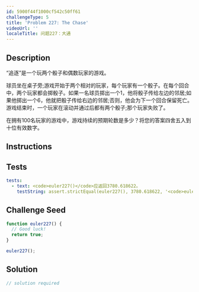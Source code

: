 ```yaml
---
id: 5900f44f1000cf542c50ff61
challengeType: 5
title: 'Problem 227: The Chase'
videoUrl: ''
localeTitle: 问题227：大通
---
```


## Description
<section id="description"> “追逐”是一个玩两个骰子和偶数玩家的游戏。 <p>球员坐在桌子旁;游戏开始于两个相对的玩家，每个玩家有一个骰子。在每个回合中，两个玩家都会掷骰子。如果一名球员掷出一个1，他将骰子传给左边的邻居;如果他掷出一个6，他就把骰子传给右边的邻居;否则，他会为下一个回合保留死亡。游戏结束时，一个玩家在滚动并通过后都有两个骰子;那个玩家失败了。 </p><p>在拥有100名玩家的游戏中，游戏持续的预期轮数是多少？将您的答案四舍五入到十位有效数字。 </p></section>

## Instructions
<section id="instructions">
</section>

## Tests
<section id='tests'>

```yml
tests:
  - text: <code>euler227()</code>应返回3780.618622。
    testString: assert.strictEqual(euler227(), 3780.618622, '<code>euler227()</code> should return 3780.618622.');

```

</section>

## Challenge Seed
<section id='challengeSeed'>

<div id='js-seed'>

```js
function euler227() {
  // Good luck!
  return true;
}

euler227();

```

</div>



</section>

## Solution
<section id='solution'>

```js
// solution required
```
</section>

